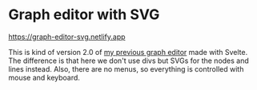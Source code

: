 # Graph editor with SVG

https://graph-editor-svg.netlify.app

This is kind of version 2.0 of [my previous graph editor](https://github.com/ScriptRaccoon/graph-editor) made with Svelte. The difference is that here we don't use divs but SVGs for the nodes and lines instead. Also, there are no menus, so everything is controlled with mouse and keyboard.
